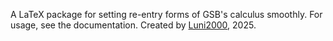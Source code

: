 A LaTeX package for setting re-entry forms of GSB's calculus smoothly. For usage, see the documentation. Created by [Luni2000](https://github.com/Luni2000), 2025.

